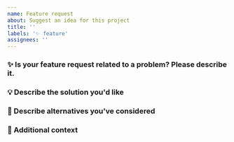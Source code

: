 ```yaml
---
name: Feature request
about: Suggest an idea for this project
title: ''
labels: '✨ feature'
assignees: ''
---
```


### ✨ Is your feature request related to a problem? Please describe it.

<!-- A clear and concise description of what the problem is. Ex. I'm always frustrated when [...] -->

### 💡 Describe the solution you'd like

<!-- A clear and concise description of what you want to happen. -->

### 🔄 Describe alternatives you've considered

<!-- A clear and concise description of any alternative solutions or features you've considered. -->

### 🔗 Additional context

<!-- Add any other context or screenshots about the feature request here. -->
